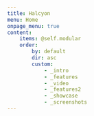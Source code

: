 ```yaml
---
title: Halcyon
menu: Home
onpage_menu: true
content:
    items: @self.modular
    order:
        by: default
        dir: asc
        custom:
            - _intro
            - _features
            - _video
            - _features2
            - _showcase
            - _screenshots
---
```

